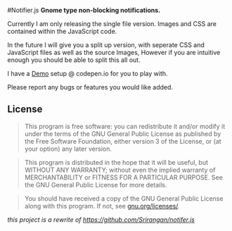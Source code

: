#Notifier.js
**Gnome type non-blocking notifications.**

Currently I am only releasing the single file version. Images and CSS are contained within the JavaScript code. 

In the future I will give you a split up version, with seperate CSS and JavaScript files as well as the source Images, However if you are intuitive enough you should be able to split this all out.

I have a [Demo](http://codepen.io/rlemon/full/KDujC) setup @ codepen.io for you to play with.

Please report any bugs or features you would like added.

## License

>This program is free software: you can redistribute it and/or modify
>it under the terms of the GNU General Public License as published by
>the Free Software Foundation, either version 3 of the License, or
>(at your option) any later version.

>This program is distributed in the hope that it will be useful,
>but WITHOUT ANY WARRANTY; without even the implied warranty of
>MERCHANTABILITY or FITNESS FOR A PARTICULAR PURPOSE.  See the
>GNU General Public License for more details.

>You should have received a copy of the GNU General Public License
>along with this program.  If not, see [gnu.org/licenses/](http://www.gnu.org/licenses/).



*this project is a rewrite of https://github.com/Srirangan/notifer.js*
